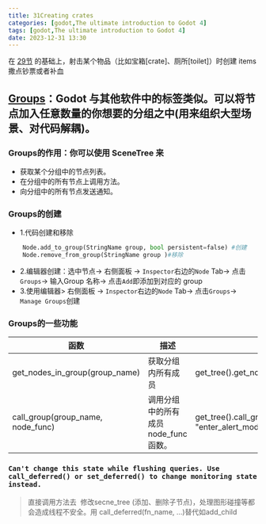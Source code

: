 ```yaml
---
title: 31Creating crates
categories: [godot,The ultimate introduction to Godot 4]
tags: [godot,The ultimate introduction to Godot 4]
date: 2023-12-31 13:30
---
```


在 [29节](29.Creating%20items.md) 的基础上，射击某个物品（比如宝箱[crate]、厕所[toilet]）时创建 items 撒点钞票或者补血

## [Groups](https://docs.godotengine.org/zh-cn/4.x/tutorials/scripting/groups.html)：Godot 与其他软件中的标签类似。可以将节点加入任意数量的你想要的分组之中(用来组织大型场景、对代码解耦)。
### Groups的作用：你可以使用 SceneTree 来
- 获取某个分组中的节点列表。
- 在分组中的所有节点上调用方法。
- 向分组中的所有节点发送通知。
### Groups的创建
- 1.代码创建和移除

```python
    Node.add_to_group(StringName group, bool persistent=false) #创建
    Node.remove_from_group(StringName group )#移除
```
- 2.编辑器创建：选中节点-> 右侧面板 -> `Inspector`右边的`Node` Tab-> 点击`Groups`-> 输入Group 名称-> 点击`Add`即添加到对应的 group
- 3.使用编辑器> 右侧面板 -> `Inspector`右边的`Node` Tab-> 点击`Groups`-> `Manage Groups`创建
### Groups的一些功能

函数|描述|实例
---|---|---
get_nodes_in_group(group_name)|获取分组内所有成员|get_tree().get_nodes_in_group("guards")
call_group(group_name, node_func)|调用分组中的所有成员 node_func 函数。|get_tree().call_group("guards", "enter_alert_mode")

### `Can't change this state while flushing queries. Use call_deferred() or set_deferred() to change monitoring state instead.`
 >  直接调用方法去  修改secne_tree (添加、删除子节点)，处理图形碰撞等都会造成线程不安全。用 call_deferred(fn_name, ...)替代如add_child

